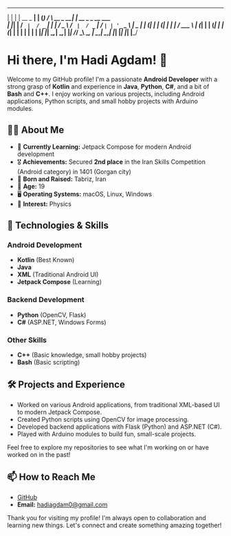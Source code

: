  _   _               _   _      _                  _                     
| | | |   __ _    __| | (_)    / \      __ _    __| |   __ _   _ __ ___  
| |_| |  / _` |  / _` | | |   / _ \    / _` |  / _` |  / _` | | '_ ` _ \ 
|  _  | | (_| | | (_| | | |  / ___ \  | (_| | | (_| | | (_| | | | | | | |
|_| |_|  \__,_|  \__,_| |_| /_/   \_\  \__, |  \__,_|  \__,_| |_| |_| |_|
                                       |___/                             


# Hi there, I'm Hadi Agdam! 👋

Welcome to my GitHub profile! I'm a passionate **Android Developer** with a strong grasp of **Kotlin** and experience in **Java**, **Python**, **C#**, and a bit of **Bash** and **C++**. I enjoy working on various projects, including Android applications, Python scripts, and small hobby projects with Arduino modules.

## 🧑‍💻 About Me

- 🌱 **Currently Learning:** Jetpack Compose for modern Android development
- 🎖️ **Achievements:** Secured **2nd place** in the Iran Skills Competition (Android category) in 1401 (Gorgan city)
- 📍 **Born and Raised:** Tabriz, Iran
- 🎂 **Age:** 19
- 🖥️ **Operating Systems:** macOS, Linux, Windows
- 🔭 **Interest:** Physics

## 🔧 Technologies & Skills

### **Android Development**
- **Kotlin** (Best Known)
- **Java**
- **XML** (Traditional Android UI)
- **Jetpack Compose** (Learning)

### **Backend Development**
- **Python** (OpenCV, Flask)
- **C#** (ASP.NET, Windows Forms)

### **Other Skills**
- **C++** (Basic knowledge, small hobby projects)
- **Bash** (Basic scripting)

## 🛠️ Projects and Experience

- Worked on various Android applications, from traditional XML-based UI to modern Jetpack Compose.
- Created Python scripts using OpenCV for image processing.
- Developed backend applications with Flask (Python) and ASP.NET (C#).
- Played with Arduino modules to build fun, small-scale projects.

Feel free to explore my repositories to see what I'm working on or have worked on in the past!

## 📫 How to Reach Me

- [GitHub](https://github.com/HadiAgdam)
- **Email:** [hadiagdam0@gmail.com](mailto:hadiagdam0@gmail.com)

Thank you for visiting my profile! I'm always open to collaboration and learning new things. Let's connect and create something amazing together!

